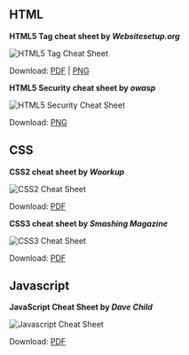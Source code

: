 HTML
----

**HTML5 Tag cheat sheet by _Websitesetup.org_**

![HTML5 Tag Cheat Sheet](https://raw.githubusercontent.com/logeshpaul/Frontend-Cheat-Sheets/master/images/html5-cheatsheet-preview.png "HTML5 Tag Cheat Sheet")

Download: [PDF](https://raw.githubusercontent.com/logeshpaul/Frontend-Cheat-Sheets/master/download/HTML5-cheat-sheet.pdf) | [PNG](https://raw.githubusercontent.com/logeshpaul/Frontend-Cheat-Sheets/master/images/html5-cheat-sheet.png)

**HTML5 Security cheat sheet by _owasp_**

![HTML5 Security Cheat Sheet](https://raw.githubusercontent.com/gokulkrishh/Frontend-Cheat-Sheets/master/images/HTML5-Security-Cheat-Sheet-preview.png "HTML5 Security Cheat Sheet")

Download: [PNG](https://raw.githubusercontent.com/gokulkrishh/Frontend-Cheat-Sheets/master/download/HTML5-Security-Cheat-Sheet.png)

CSS
----

**CSS2 cheat sheet by _Woorkup_**

![CSS2 Cheat Sheet](https://raw.githubusercontent.com/logeshpaul/Frontend-Cheat-Sheets/master/images/css2-cheatsheet-preview.png "CSS2 Cheat Sheet")

Download: [PDF](https://raw.githubusercontent.com/logeshpaul/Frontend-Cheat-Sheets/master/download/CSS2-Visual-Cheat-Sheet.pdf)

**CSS3 cheat sheet by _Smashing Magazine_**

![CSS3 Cheat Sheet](https://raw.githubusercontent.com/logeshpaul/Frontend-Cheat-Sheets/master/images/css3-cheatsheet-preview.png "CSS3 Cheat Sheet")

Download: [PDF](https://raw.githubusercontent.com/logeshpaul/Frontend-Cheat-Sheets/master/download/css3-cheat-sheet.pdf)

Javascript
----------

**JavaScript Cheat Sheet by _Dave Child_**

![Javascript Cheat Sheet](https://raw.githubusercontent.com/logeshpaul/Frontend-Cheat-Sheets/master/images/javascript-cheatsheet-preview.png "Javascript Cheat Sheet")

Download: [PDF](https://raw.githubusercontent.com/logeshpaul/Frontend-Cheat-Sheets/master/download/javascript-cheat-sheet.pdf)




